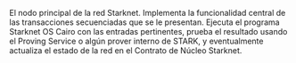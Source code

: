 El nodo principal de la red Starknet. Implementa la funcionalidad central de las transacciones secuenciadas que se le presentan. Ejecuta el programa Starknet OS Cairo con las entradas pertinentes, prueba el resultado usando el Proving Service o algún prover interno de STARK, y eventualmente actualiza el estado de la red en el Contrato de Núcleo Starknet.